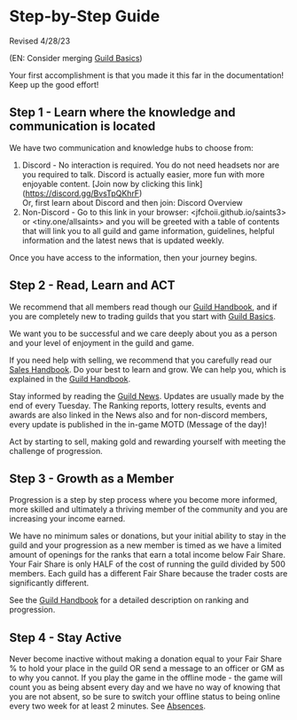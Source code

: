 
# Step-by-Step Guide
Revised 4/28/23

(EN: Consider merging [Guild Basics](Guild-Basics.md))

Your first accomplishment is that you made it this far in the documentation!  Keep up the good effort!  

## Step 1 - Learn where the knowledge and communication is located

We have two communication and knowledge hubs to choose from:

1. Discord - No interaction is required.  You do not need headsets nor are you required to talk.  Discord is actually easier, more fun with more enjoyable content.  [Join now by clicking this link] (https://discord.gg/BvsTpQKhrF)   
Or, first learn about Discord and then join:  Discord Overview
1. Non-Discord - Go to this link in your browser: <jfchoii.github.io/saints3> or <tiny.one/allsaints> and you will be greeted with a table of contents that will link you to all guild and game information, guidelines, helpful information and the latest news that is updated weekly.

Once you have access to the information, then your journey begins.


## Step 2 - Read, Learn and ACT
We recommend that all members read though our [Guild Handbook](Guild-Handbook.md), and if you are completely new  to trading guilds that you start with [Guild Basics](Guild-Basics.md).

We want you to be successful and we care deeply about you as a person and your level of enjoyment in the guild and game.


If you need help with selling, we recommend that you carefully read our [Sales Handbook](Sales-Handbook.md).  Do your best to learn and grow.  We can help you, which is explained in the [Guild Handbook](Guild-Handbook.md).

Stay informed by reading the [Guild News](Guild-News.md).  Updates are usually made by the end of every Tuesday.  The Ranking reports, lottery results, events and awards are also linked in the News also and for non-discord members, every update is published in the in-game MOTD (Message of the day)!

Act by starting to sell, making gold and rewarding yourself with meeting the challenge of progression.


## Step 3 - Growth as a Member

<!-- :warning: provide a bare-bones summary here and then link to GHB for complete description.-->

Progression is a step by step process where you become more informed, more skilled and ultimately a thriving member of the community and you are increasing your income earned.

We have no minimum sales or donations, but your initial ability to stay in the guild and your progression as a new member is timed as we have a limited amount of openings for the ranks that earn a total income below Fair Share. Your Fair Share is only HALF of the cost of running the guild divided by 500 members. Each guild has a different Fair Share because the trader costs are significantly different.

See the [Guild Handbook](Guild-Handbook.md) for a detailed description on ranking and progression.

<!--All new and learning members begin with the rank of Page and progress to Squire, Crusader and then Knight, which signifies you are an established & self-sustaining member.  Higher ranks for established members are achievable for those that choose to excel to the rank of Paladin or the ultimate status of Lord.

We have no minimum sales or donations, but your initial ability to stay in the guild and your progression as a new member is timed as we have a limited amount of openings for the ranks of Page, Squire and Crusader.  This timed progression is based entirely on how many new applicants want to join the guild and it should take about one week.  Established members have no timed limitations. 

Your growth and progression to each new rank is based on your total INCOME that you earn and can be a combination of several things: Sales, Gold Donations, Item Donations, Lottery purchases and credits for jobs done for the guild. 

We rate your income based on Fair Share. Your Fair Share is only HALF of the cost of running the guild divided by 500 members. Each guild has a different Fair Share because the trader costs are significantly different.-->

<!--See [Ranks and Roles](Ranks-and-Roles.md) for a description on ranking and progression.-->

<!--St Elsweyr Fair Share is $25,000 of income per member\
St Greymoor Fair Share is $20,000 of income per member\
St Blackwood Fair Share is $15,000 of income per member

You need to ultimately progress to the rank of a knight which is the first rank that actually achieves Fair Share.

Page Fair Share is learning to reach 25% of Fair Share in one week\
Squire Fair Share is learning to reach 50% of Fair Share\
Crusader is learning to reach 75% of Fair Share.\
Knight is reaching 100% of Fair Share.

As new members come into the guild, the Pages are removed first by the lowest Fair Share percent less than 25%.  Pages that have reached 25% or greater are promoted to a Squire.  Squires that have reached 50% or greater are promoted and Crusaders that have reached 75% are promoted.  Please note that you can be demoted if you fall below these percentages.  However, once you have reached the status of Knight, your income history is weighted into the percent and you will have more leeway before being demoted.-->
 
## Step 4 - Stay Active
Never become inactive without making a donation equal to your Fair Share % to hold your place in the guild OR send a message to an officer or GM as to why you cannot.  If you play the game in the offline mode - the game will count you as being absent every day and we have no way of knowing that you are not absent, so be sure to switch your offline status to being online every two week for at least 2 minutes. See [Absences](Absences.md).


 




